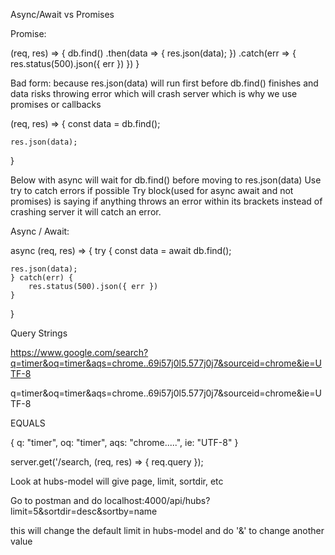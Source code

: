 
Async/Await vs Promises


Promise: 

(req, res) => {
    db.find()
    .then(data => {
        res.json(data);
    })
    .catch(err => {
        res.status(500).json({ err })
    })
}

Bad form:
because res.json(data) will run first before db.find() finishes and data risks throwing error which will crash server which is why we use promises or callbacks

(req, res) => {
    const data = db.find();

    res.json(data);
}



Below with async will wait for db.find() before moving to res.json(data)
Use try to catch errors if possible
Try block(used for async await and not promises) is saying if anything throws an error within its brackets instead of crashing server it will catch an error.

Async / Await:

async (req, res) => {
    try {
    const data = await db.find();

    res.json(data);
    } catch(err) {
        res.status(500).json({ err })
    }
}



Query Strings

https://www.google.com/search?q=timer&oq=timer&aqs=chrome..69i57j0l5.577j0j7&sourceid=chrome&ie=UTF-8



q=timer&oq=timer&aqs=chrome..69i57j0l5.577j0j7&sourceid=chrome&ie=UTF-8

EQUALS

{
    q: "timer",
    oq: "timer",
    aqs: "chrome.....",
    ie: "UTF-8"
}

server.get('/search, (req, res) => {
  req.query
});

Look at hubs-model will give page, limit, sortdir, etc

Go to postman and do localhost:4000/api/hubs?limit=5&sortdir=desc&sortby=name

this will change the default limit in hubs-model and do '&' to change another value



